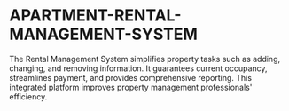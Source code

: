 # APARTMENT-RENTAL-MANAGEMENT-SYSTEM
The Rental Management System simplifies property tasks such as adding, changing, and removing information. It guarantees current occupancy, streamlines payment, and provides comprehensive reporting. This integrated platform improves property management professionals' efficiency.
